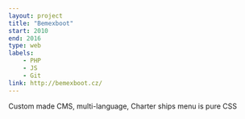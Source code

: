 ```yaml
---
layout: project
title: "Bemexboot"
start: 2010
end: 2016
type: web
labels:
    - PHP
    - JS 
    - Git 
link: http://bemexboot.cz/
---
```

Custom made CMS, multi-language, Charter ships menu is pure CSS